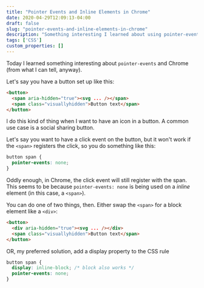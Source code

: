 ```yaml
---
title: "Pointer Events and Inline Elements in Chrome"
date: 2020-04-29T12:09:13-04:00
draft: false
slug: "pointer-events-and-inline-elements-in-chrome"
description: "Something interesting I learned about using pointer-events and Chrome on inline elements."
tags: ['CSS']
custom_properties: []
---
```


Today I learned something interesting about `pointer-events` and Chrome (from what I can tell, anyway).

Let's say you have a button set up like this:

```html
<button>
  <span aria-hidden="true"><svg ... /></span>
  <span class="visuallyhidden">Button text</span>
</button>
```

I do this kind of thing when I want to have an icon in a button. A common use case is a social sharing button.

Let's say you want to have a click event on the button, but it won't work if the `<span>` registers the click, so you do something like this:

```css
button span {
  pointer-events: none;
}
```

Oddly enough, in Chrome, the click event will still register with the span. This seems to be because `pointer-events: none` is being used on a *inline* element (in this case, a `<span>`).

You can do one of two things, then. Either swap the `<span>` for a block element like a `<div>`:

```html
<button>
  <div aria-hidden="true"><svg ... /></div>
  <span class="visuallyhidden">Button text</span>
</button>
```

OR, my preferred solution, add a display property to the CSS rule

```css
button span {
  display: inline-block; /* block also works */
  pointer-events: none;
}
```
